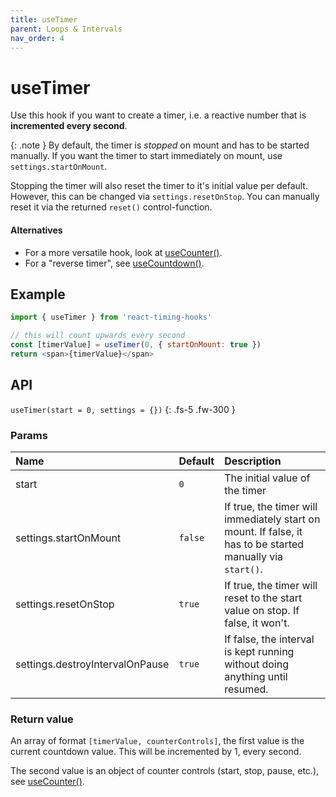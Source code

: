 ```yaml
---
title: useTimer
parent: Loops & Intervals
nav_order: 4
---
```


# useTimer

Use this hook if you want to create a timer, i.e. a reactive number that is **incremented every second**.

{: .note }
By default, the timer is _stopped_ on mount and has to be started manually. If you want the timer to start immediately on mount, use `settings.startOnMount`.

Stopping the timer will also reset the timer to it's initial value per default. However, this can be changed via `settings.resetOnStop`. You can manually reset it via the returned `reset()` control-function.


#### Alternatives

- For a more versatile hook, look at [useCounter()](/react-timing-hooks/intervals-api/useCounter.html).
- For a "reverse timer", see [useCountdown()](/react-timing-hooks/intervals-api/useCountdown.html).

## Example

```javascript
import { useTimer } from 'react-timing-hooks'

// this will count upwards every second
const [timerValue] = useTimer(0, { startOnMount: true })
return <span>{timerValue}</span>
```

## API

`useTimer(start = 0, settings = {})`
{: .fs-5 .fw-300 }

### Params

| Name                  | Default    | Description                                                                                                |
|:----------------------|:-----------|:-----------------------------------------------------------------------------------------------------------|
| start                 | `0`        | The initial value of the timer                                                                             |
| settings.startOnMount | `false`    | If true, the timer will immediately start on mount. If false, it has to be started manually via `start()`. |
| settings.resetOnStop  | `true`     | If true, the timer will reset to the start value on stop. If false, it won't.                              |
| settings.destroyIntervalOnPause  | `true`  | If false, the interval is kept running without doing anything until resumed.                      |


### Return value

An array of format `[timerValue, counterControls]`, the first value is the current countdown value. This will be incremented by 1, every second.

The second value is an object of counter controls (start, stop, pause, etc.), see [useCounter()](/react-timing-hooks/intervals-api/useCounter.html#return-value).


